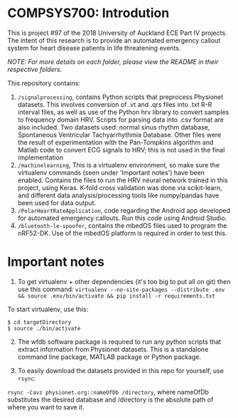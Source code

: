 # COMPSYS700: Introdution
This is project #97 of the 2018 University of Auckland ECE Part IV projects. The intent of this research is
to provide an automated emergency callout system for heart disease patients in life threatening events. 

_NOTE: For more details on each folder, please view the README in their respective folders._

This repository contains:
1. `/signalprocessing`, contains Python scripts that preprocess Physionet datasets. This involves conversion of .vt and .qrs files into .txt R-R interval files, as well as use of the Python hrv library to convert samples to frequency domain HRV. Scripts for parsing data into .csv format are also included.  Two datasets used: normal sinus rhythm database, Spontaneous Ventricular Tachyarrhythmia Database. Other files were the result of experimentation with the Pan-Tompkins algorithm and Matlab code to convert ECG signals to HRV; this is not used in the final implementation
2. `/machinelearning`, This is a virtualenv environment, so make sure the virtualenv commands (seen under 'Important notes') have been enabled. Contains the files to run the HRV neural network trained in this project, using Keras. K-fold cross validation was done via scikit-learn, and different data analysis/processing tools like numpy/pandas have been used for data output.
3. `/PolarHeartRateApplication`, code regarding the Android app developed for automated emergency callouts. Run this code using Android Studio. 
4. `/bluetooth-le-spoofer`, contains the mbedOS files used to program the nRF52-DK. Use of the mbedOS platform is required in order to test this.

# Important notes
1. To get virtualenv + other dependencies (it's too big to put all on git) then use this command:
`virtualenv --no-site-packages --distribute .env && source .env/bin/activate && pip install -r requirements.txt`

To start virtualenv, use this:

```
$ cd targetDirectory
$ source ./bin/activate 
```

2. The wfdb software package is required to run any python scripts that extract information from Physionet datasets. This is a standalone command line package, MATLAB package or Python package.

3. To easily download the datasets provided in this repo for yourself, use
`rsync`:
 
 `rsync -Cavz physionet.org::nameOfDb /directory`, where nameOfDb substitutes the desired database and /directory is the absolute path of where you want to save it.
